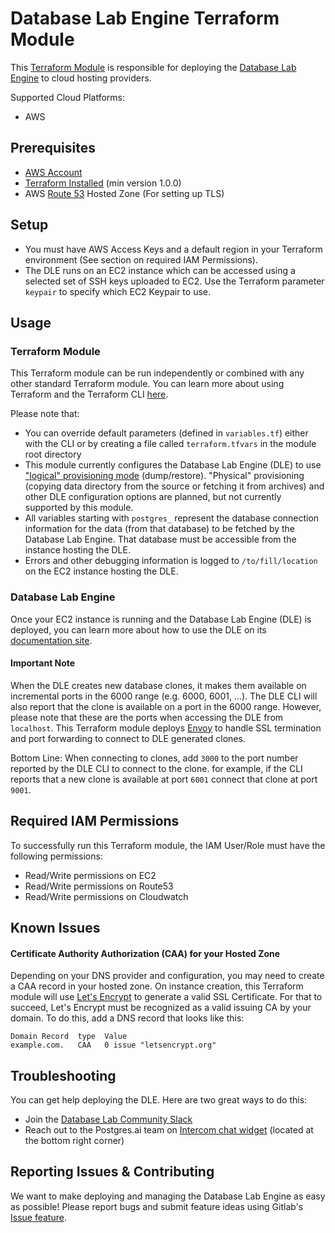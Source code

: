 # Database Lab Engine Terraform Module

This [Terraform Module](https://www.terraform.io/docs/language/modules/index.html) is responsible for
deploying the [Database Lab Engine](https://gitlab.com/postgres-ai/database-lab) to cloud hosting
providers.

Supported Cloud Platforms:
* AWS

## Prerequisites
* [AWS Account](https://aws.amazon.com)
* [Terraform Installed](https://learn.hashicorp.com/tutorials/terraform/install-cli) (min version 1.0.0)
* AWS [Route 53](https://aws.amazon.com/route53/) Hosted Zone (For setting up TLS)

## Setup
* You must have AWS Access Keys and a default region in your Terraform environment (See section on required IAM Permissions).
* The DLE runs on an EC2 instance which can be accessed using a selected set of SSH keys uploaded to EC2.
Use the Terraform parameter `keypair` to specify which EC2 Keypair to use.

## Usage

### Terraform Module
This Terraform module can be run independently or combined with any other standard Terraform module.
You can learn more about using Terraform and the Terraform CLI [here](https://www.terraform.io/docs/cli/commands/index.html).

Please note that:

* You can override default parameters (defined in `variables.tf`) either with the CLI or by creating a file called `terraform.tfvars` in the module root directory
* This module currently configures the Database Lab Engine (DLE) to use ["logical" provisioning mode](https://postgres.ai/docs/guides/data/rds) (dump/restore). "Physical" provisioning (copying data directory from the source or fetching it from archives) and other DLE configuration options are planned, but not currently supported by this module.
* All variables starting with `postgres_` represent the database connection information for the data (from that database) to be fetched by the Database Lab Engine. That database must be accessible from the instance hosting the DLE.
* Errors and other debugging information is logged to `/to/fill/location` on the EC2 instance hosting the DLE.

### Database Lab Engine
Once your EC2 instance is running and the Database Lab Engine (DLE) is deployed, you can learn more about how to use the DLE
on its [documentation site](https://postgres.ai/docs/guides).

#### Important Note
When the DLE creates new database clones, it makes them available on incremental ports in the 6000 range (e.g. 6000, 6001, ...).
The DLE CLI will also report that the clone is available on a port in the 6000 range.  However, please note that these are the
ports when accessing the DLE from `localhost`.  This Terraform module deploys [Envoy](https://www.envoyproxy.io/) to handle
SSL termination and port forwarding to connect to DLE generated clones.

Bottom Line: When connecting to clones, add `3000` to the port number reported by the DLE CLI to connect to the clone.
for example, if the CLI reports that a new clone is available at port `6001` connect that clone at port `9001`.

## Required IAM Permissions
To successfully run this Terraform module, the IAM User/Role must have the following permissions:

* Read/Write permissions on EC2
* Read/Write permissions on Route53
* Read/Write permissions on Cloudwatch

## Known Issues
#### Certificate Authority Authorization (CAA) for your Hosted Zone
Depending on your DNS provider and configuration, you may need to create a CAA record in your hosted zone.
On instance creation, this Terraform module will use [Let's Encrypt](https://letsencrypt.org/) to generate
a valid SSL Certificate. For that to succeed, Let's Encrypt must be recognized as a valid issuing CA by
your domain.  To do this, add a DNS record that looks like this:

```
Domain Record  type  Value
example.com.   CAA   0 issue "letsencrypt.org"
```

## Troubleshooting
You can get help deploying the DLE.  Here are two great ways to do this:

* Join the [Database Lab Community Slack](https://database-lab-team.slack.com)
* Reach out to the Postgres.ai team on [Intercom chat widget](https://postgres.ai/) (located at the bottom right corner)

## Reporting Issues & Contributing
We want to make deploying and managing the Database Lab Engine as easy as possible!  Please report bugs
and submit feature ideas using Gitlab's [Issue feature](https://gitlab.com/postgres-ai/database-lab-infrastructure/-/issues/new).

